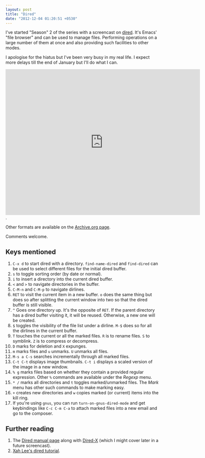 ```yaml
---
layout: post
title: "Dired"
date: "2012-12-04 01:20:51 +0530"
---
```


I've started "Season" 2 of the series with a screencast on [dired](http://www.gnu.org/s/emacs/manual/html_node/emacs/Dired.html). It's Emacs' "file browser" and can be used to manage files. Performing operations on a large number of them at once and also providing such facilities to other modes. 

I apologise for the hiatus but I've been very busy in my real life. I expect more delays till the end of January but I'll do what I can. 

<iframe src="http://archive.org/embed/EmacsMovies/11-episode-dired.webm" width="640" height="480" frameborder="0"></iframe>. 

Other formats are available on the [Archive.org page](http://archive.org/details/EmacsMovies).

Comments welcome.

Keys mentioned
--------------
1. `C-x d` to start dired with a directory. `find-name-dired` and `find-dired` can be used to select different files for the initial dired buffer.
2. `s` to toggle sorting order (by date or normal).
3. `i` to insert a directory into the current dired buffer.
4. `<` and `>` to navigate directories in the buffer. 
5. `C-M-n` and `C-M-p` to navigate dirlines.
6. `RET` to visit the current item in a new buffer. `o` does the same thing but does so after splitting the current window into two so that the dired buffer is still visible.
7. `^` Goes one directory up. It's the opposite of `RET`. If the parent directory has a dired buffer visiting it, it will be reused. Otherwise, a new one will be created.
8. `$` toggles the visibility of the file list under a dirline. `M-$` does so for all the dirlines in the current buffer. 
9. `T` touches the current or all the marked files. `R` is to rename files. `S` to symblink. `Z` is to compress or decompress.
10. `D` marks for deletion and `X` expunges.
11. `m` marks files and `u` unmarks. `U` unmarks all files.
12. `M-s a C-s` searches incrementally through all marked files.
13. `C-t C-t` displays image thumbnails. `C-t i` displays a scaled version of the image in a new window.
14. `% g` marks files based on whether they contain a provided regular expression. Other `%` commands are available under the *Regexp* menu. 
15. `* /` marks all directories and `t` toggles marked/unmarked files. The *Mark* menu has other such commands to make marking easy.
16. `+` creates new directories and `w` copies marked (or current) items into the kill ring.
17. If you're using `gnus`, you can run `turn-on-gnus-dired-mode` and get keybindings like `C-c C-m C-a` to attach marked files into a new email and go to the composer. 

Further reading
---------------
1. The [Dired manual page](http://www.gnu.org/software/emacs/manual/html_node/emacs/Dired.html) along with [Dired-X](http://www.gnu.org/software/emacs/manual/html_node/dired-x/index.html#Top) (which I might cover later in a future screencast).
2. [Xah Lee's dired tutorial](http://ergoemacs.org/emacs/file_management.html). 




